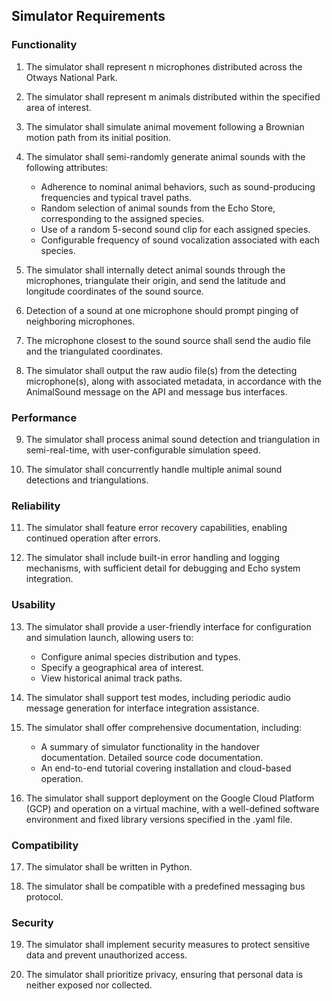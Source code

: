 ## Simulator Requirements

### Functionality

1. The simulator shall represent n microphones distributed across the Otways National Park.

2. The simulator shall represent m animals distributed within the specified area of interest.

3. The simulator shall simulate animal movement following a Brownian motion path from its initial position.

4. The simulator shall semi-randomly generate animal sounds with the following attributes:

    - Adherence to nominal animal behaviors, such as sound-producing frequencies and typical travel paths.
    - Random selection of animal sounds from the Echo Store, corresponding to the assigned species.
    - Use of a random 5-second sound clip for each assigned species.
    - Configurable frequency of sound vocalization associated with each species.

5. The simulator shall internally detect animal sounds through the microphones, triangulate their origin, and send the latitude and longitude coordinates of the sound source.

6. Detection of a sound at one microphone should prompt pinging of neighboring microphones.

7. The microphone closest to the sound source shall send the audio file and the triangulated coordinates.

8. The simulator shall output the raw audio file(s) from the detecting microphone(s), along with associated metadata, in accordance with the AnimalSound message on the API and message bus interfaces.

### Performance

9. The simulator shall process animal sound detection and triangulation in semi-real-time, with user-configurable simulation speed.

10. The simulator shall concurrently handle multiple animal sound detections and triangulations.

### Reliability

11. The simulator shall feature error recovery capabilities, enabling continued operation after errors.

12. The simulator shall include built-in error handling and logging mechanisms, with sufficient detail for debugging and Echo system integration.

### Usability

13. The simulator shall provide a user-friendly interface for configuration and simulation launch, allowing users to:

    - Configure animal species distribution and types.
    - Specify a geographical area of interest.
    - View historical animal track paths.

14. The simulator shall support test modes, including periodic audio message generation for interface integration assistance.

15. The simulator shall offer comprehensive documentation, including:
    - A summary of simulator functionality in the handover documentation.
Detailed source code documentation.
    - An end-to-end tutorial covering installation and cloud-based operation.

16. The simulator shall support deployment on the Google Cloud Platform (GCP) and operation on a virtual machine, with a well-defined software environment and fixed library versions specified in the .yaml file.

### Compatibility

17. The simulator shall be written in Python.

18. The simulator shall be compatible with a predefined messaging bus protocol.

### Security

19. The simulator shall implement security measures to protect sensitive data and prevent unauthorized access.

20. The simulator shall prioritize privacy, ensuring that personal data is neither exposed nor collected.